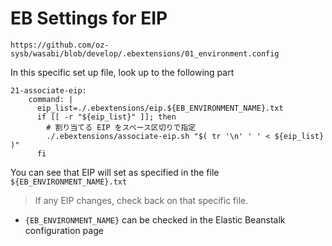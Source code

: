 # EB Settings for EIP

```
https://github.com/oz-sysb/wasabi/blob/develop/.ebextensions/01_environment.config
```
In this specific set up file, look up to the following part

```
21-associate-eip:
    command: |
      eip_list=./.ebextensions/eip.${EB_ENVIRONMENT_NAME}.txt
      if [[ -r "${eip_list}" ]]; then
        # 割り当てる EIP をスペース区切りで指定
        ./.ebextensions/associate-eip.sh "$( tr '\n' ' ' < ${eip_list} )"
      fi
```

You can see that EIP will set as specified in the file `${EB_ENVIRONMENT_NAME}.txt`
> If any EIP changes, check back on that specific file.

- `{EB_ENVIRONMENT_NAME}` can be checked in the Elastic Beanstalk configuration page